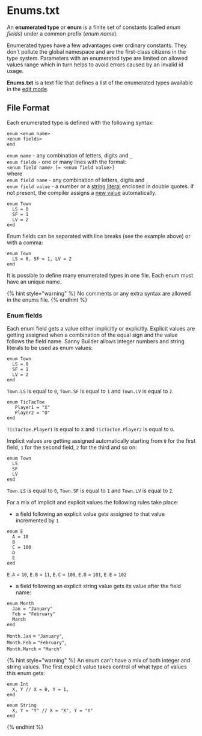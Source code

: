 # Enums.txt

An **enumerated type** or **enum** is a finite set of constants (called _enum fields_) under a common prefix (_enum name_).

Enumerated types have a few advantages over ordinary constants. They don't pollute the global namespace and are the first-class citizens in the type system. Parameters with an enumerated type are limited on allowed values range which in turn helps to avoid errors caused by an invalid id usage.

**Enums.txt** is a text file that defines a list of the enumerated types available in the [edit mode](./).

## File Format

Each enumerated type is defined with the following syntax:

`enum <enum name>`\
`<enum fields>`\
`end`

`enum name` -  any combination of letters, digits and `_` \
`enum fields` - one or many lines with the format:\
&#x20;   `<enum field name> [= <enum field value>]` \
&#x20;   where\
&#x20;   `enum field name` - any combination of letters, digits and `_` \
&#x20;   `enum field value` - a number or a [string literal](../language/data-types/#string-literals) enclosed in double quotes. if not present, the compiler assigns a [new value](enums.txt.md#enum-values) automatically.

```
enum Town
  LS = 0
  SF = 1
  LV = 2
end
```

Enum fields can be separated with line breaks (see the example above) or with a comma:

```
enum Town
  LS = 0, SF = 1, LV = 2
end
```

It is possible to define many enumerated types in one file. Each enum must have an unique name.

{% hint style="warning" %}
No comments or any extra syntax are allowed in the enums file.
{% endhint %}

### Enum fields

Each enum field gets a value either implicitly or explicitly. Explicit values are getting assigned when a combination of the equal sign and the value follows the field name. Sanny Builder allows integer numbers and string literals to be used as enum values:

```
enum Town
  LS = 0
  SF = 1
  LV = 2
end
```

`Town.LS` is equal to `0`, `Town.SF` is equal to `1` and `Town.LV` is equal to `2`.

```
enum TicTacToe
   Player1 = "X"
   Player2 = "O"
end
```

`TicTacToe.Player1` is equal to `X` and `TicTacToe.Player2` is equal to `O`.

Implicit values are getting assigned automatically starting from `0` for the first field, `1` for the second field, `2` for the third and so on:

```
enum Town
  LS
  SF
  LV
end
```

`Town.LS` is equal to `0`, `Town.SF` is equal to `1` and `Town.LV` is equal to `2`.

For a mix of implicit and explicit values the following rules take place:

* a field following an explicit value gets assigned to that value incremented by `1`

```
enum E
  A = 10
  B
  C = 100
  D
  E
end
```

`E.A` = `10`, `E.B` = `11`, `E.C` = `100`, `E.D` = `101`, `E.E` = `102`

* &#x20;a field following an explicit string value gets its value after the field name:

```
enum Month
  Jan = "January"
  Feb = "February"
  March
end
```

`Month.Jan` = `"January"`, \
`Month.Feb` = `"February"`, \
`Month.March` = `"March"`

{% hint style="warning" %}
An enum can't have a mix of both integer and string values.  The first explicit value takes control of what type of values this enum gets:

```
enum Int
  X, Y // X = 0, Y = 1,
end

enum String
  X, Y = "Y" // X = "X", Y = "Y"
end

```
{% endhint %}
